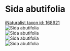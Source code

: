 
Sida abutifolia
===============
  
[iNaturalist taxon id: 168921](https://www.inaturalist.org/taxa/168921)  
![Sida abutifolia](https://inaturalist-open-data.s3.amazonaws.com/photos/158862389/medium.jpg)  
![Sida abutifolia](https://inaturalist-open-data.s3.amazonaws.com/photos/158866802/medium.jpg)  
![Sida abutifolia](https://inaturalist-open-data.s3.amazonaws.com/photos/158866804/medium.jpg)  
![Sida abutifolia](https://inaturalist-open-data.s3.amazonaws.com/photos/158866833/medium.jpg)